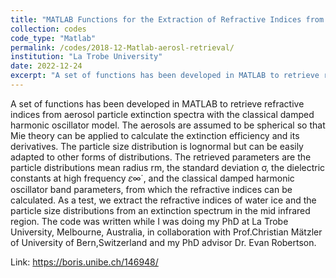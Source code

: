 ```yaml
---
title: "MATLAB Functions for the Extraction of Refractive Indices from Aerosol Extinction Spectra"
collection: codes
code_type: "Matlab"
permalink: /codes/2018-12-Matlab-aerosl-retrieval/ 
institution: "La Trobe University"
date: 2022-12-24
excerpt: "A set of functions has been developed in MATLAB to retrieve refractive indices from aerosol particle extinction spectra with the classical damped harmonic oscillator model."
---
```

A set of functions has been developed in MATLAB to retrieve refractive indices from aerosol particle extinction spectra with the classical damped harmonic oscillator model. The aerosols are assumed to be spherical so that Mie theory can be applied to calculate the extinction efficiency and its derivatives. The particle size distribution is lognormal but can be easily adapted to other forms of distributions. The retrieved parameters are the particle distributions mean radius rm, the standard deviation σ, the dielectric constants at high frequency 𝜀∞̇ , and the classical damped harmonic oscillator band parameters, from which the refractive indices can be calculated. As a test, we extract the refractive indices of water ice and the particle size distributions from an extinction spectrum in the mid infrared region. The code was written while I was doing my PhD at La Trobe University, Melbourne, Australia, in collaboration with Prof.Christian Mätzler of University of Bern,Switzerland and my PhD advisor Dr. Evan Robertson. 

Link: https://boris.unibe.ch/146948/
